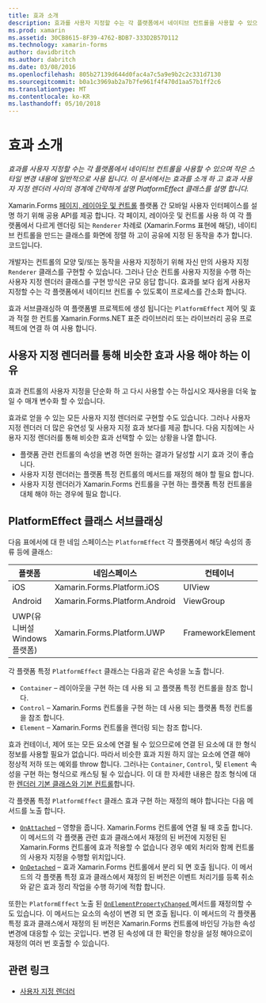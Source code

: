 ```yaml
---
title: 효과 소개
description: 효과를 사용자 지정할 수는 각 플랫폼에서 네이티브 컨트롤을 사용할 수 있으며 작은 스타일 변경 내용에 일반적으로 사용 됩니다. 이 문서에서는 효과를 소개 하 고 효과 사용자 지정 렌더러 사이의 경계에 간략하게 설명 PlatformEffect 클래스를 설명 합니다.
ms.prod: xamarin
ms.assetid: 30CB8615-8F39-4762-BDB7-333D2B57D112
ms.technology: xamarin-forms
author: davidbritch
ms.author: dabritch
ms.date: 03/08/2016
ms.openlocfilehash: 805b27139d644d0fac4a7c5a9e9b2c2c331d7130
ms.sourcegitcommit: b0a1c3969ab2a7b7fe961f4f470d1aa57b1ff2c6
ms.translationtype: MT
ms.contentlocale: ko-KR
ms.lasthandoff: 05/10/2018
---
```

# <a name="introduction-to-effects"></a>효과 소개

_효과를 사용자 지정할 수는 각 플랫폼에서 네이티브 컨트롤을 사용할 수 있으며 작은 스타일 변경 내용에 일반적으로 사용 됩니다. 이 문서에서는 효과를 소개 하 고 효과 사용자 지정 렌더러 사이의 경계에 간략하게 설명 PlatformEffect 클래스를 설명 합니다._

Xamarin.Forms [페이지, 레이아웃 및 컨트롤](~/xamarin-forms/user-interface/controls/index.md) 플랫폼 간 모바일 사용자 인터페이스를 설명 하기 위해 공용 API를 제공 합니다. 각 페이지, 레이아웃 및 컨트롤 사용 하 여 각 플랫폼에서 다르게 렌더링 되는 `Renderer` 차례로 (Xamarin.Forms 표현에 해당), 네이티브 컨트롤을 만드는 클래스를 화면에 정렬 하 고이 공유에 지정 된 동작을 추가 합니다. 코드입니다.

개발자는 컨트롤의 모양 및/또는 동작을 사용자 지정하기 위해 자신 만의 사용자 지정 `Renderer` 클래스를 구현할 수 있습니다. 그러나 단순 컨트롤 사용자 지정을 수행 하는 사용자 지정 렌더러 클래스를 구현 방식은 규모 응답 합니다. 효과를 보다 쉽게 사용자 지정할 수는 각 플랫폼에서 네이티브 컨트롤 수 있도록이 프로세스를 간소화 합니다.

효과 서브클래싱하 여 플랫폼별 프로젝트에 생성 됩니다는 `PlatformEffect` 제어 및 효과 적절 한 컨트롤 Xamarin.Forms.NET 표준 라이브러리 또는 라이브러리 공유 프로젝트에 연결 하 여 사용 합니다.

## <a name="why-use-an-effect-over-a-custom-renderer"></a>사용자 지정 렌더러를 통해 비슷한 효과 사용 해야 하는 이유

효과 컨트롤의 사용자 지정을 단순화 하 고 다시 사용할 수는 하십시오 재사용을 더욱 높일 수 매개 변수화 할 수 있습니다.

효과로 얻을 수 있는 모든 사용자 지정 렌더러로 구현할 수도 있습니다. 그러나 사용자 지정 렌더러 더 많은 유연성 및 사용자 지정 효과 보다를 제공 합니다. 다음 지침에는 사용자 지정 렌더러를 통해 비슷한 효과 선택할 수 있는 상황을 나열 합니다.

- 플랫폼 관련 컨트롤의 속성을 변경 하면 원하는 결과가 달성할 시기 효과 것이 좋습니다.
- 사용자 지정 렌더러는 플랫폼 특정 컨트롤의 메서드를 재정의 해야 할 필요 합니다.
- 사용자 지정 렌더러가 Xamarin.Forms 컨트롤을 구현 하는 플랫폼 특정 컨트롤을 대체 해야 하는 경우에 필요 합니다.

## <a name="subclassing-the-platformeffect-class"></a>PlatformEffect 클래스 서브클래싱

다음 표에서에 대 한 네임 스페이스는 `PlatformEffect` 각 플랫폼에서 해당 속성의 종류 등에 클래스:

|플랫폼|네임스페이스|컨테이너|Control|
|--- |--- |--- |--- |
|iOS|Xamarin.Forms.Platform.iOS|UIView|UIView|
|Android|Xamarin.Forms.Platform.Android|ViewGroup|보기|
|UWP(유니버설 Windows 플랫폼)|Xamarin.Forms.Platform.UWP|FrameworkElement|FrameworkElement|

각 플랫폼 특정 `PlatformEffect` 클래스는 다음과 같은 속성을 노출 합니다.

- `Container` – 레이아웃을 구현 하는 데 사용 되 고 플랫폼 특정 컨트롤을 참조 합니다.
- `Control` – Xamarin.Forms 컨트롤을 구현 하는 데 사용 되는 플랫폼 특정 컨트롤을 참조 합니다.
- `Element` – Xamarin.Forms 컨트롤을 렌더링 되는 참조 합니다.

효과 컨테이너, 제어 또는 모든 요소에 연결 될 수 있으므로에 연결 된 요소에 대 한 형식 정보를 사용할 필요가 없습니다. 따라서 비슷한 효과 지원 하지 않는 요소에 연결 해야 정상적 저하 또는 예외를 throw 합니다. 그러나는 `Container`, `Control`, 및 `Element` 속성을 구현 하는 형식으로 캐스팅 될 수 있습니다. 이 대 한 자세한 내용은 참조 형식에 대 한 [렌더러 기본 클래스와 기본 컨트롤](~/xamarin-forms/app-fundamentals/custom-renderer/renderers.md)합니다.

각 플랫폼 특정 `PlatformEffect` 클래스 효과 구현 하는 재정의 해야 합니다는 다음 메서드를 노출 합니다.

- [`OnAttached`](https://developer.xamarin.com/api/member/Xamarin.Forms.Effect.OnAttached()/) – 영향을 줍니다. Xamarin.Forms 컨트롤에 연결 될 때 호출 합니다. 이 메서드의 각 플랫폼 관련 효과 클래스에서 재정의 된 버전에 지정된 된 Xamarin.Forms 컨트롤에 효과 적용할 수 없습니다 경우 예외 처리와 함께 컨트롤의 사용자 지정을 수행할 위치입니다.
- [`OnDetached`](https://developer.xamarin.com/api/member/Xamarin.Forms.Effect.OnDetached()/) – 효과 Xamarin.Forms 컨트롤에서 분리 되 면 호출 됩니다. 이 메서드의 각 플랫폼 특정 효과 클래스에서 재정의 된 버전은 이벤트 처리기를 등록 취소와 같은 효과 정리 작업을 수행 하기에 적합 합니다.

또한는 `PlatformEffect` 노출 된 [ `OnElementPropertyChanged` ](https://developer.xamarin.com/api/member/Xamarin.Forms.PlatformEffect%3CTContainer,TControl%3E.OnElementPropertyChanged/p/System.ComponentModel.PropertyChangedEventArgs/) 메서드를 재정의할 수도 있습니다. 이 메서드는 요소의 속성이 변경 되 면 호출 됩니다. 이 메서드의 각 플랫폼 특정 효과 클래스에서 재정의 된 버전은 Xamarin.Forms 컨트롤에 바인딩 가능한 속성 변경에 대응할 수 있는 곳입니다. 변경 된 속성에 대 한 확인을 항상을 설정 해야으로이 재정의 여러 번 호출할 수 있습니다.


## <a name="related-links"></a>관련 링크

- [사용자 지정 렌더러](~/xamarin-forms/app-fundamentals/custom-renderer/index.md)
